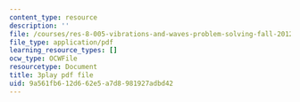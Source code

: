 ```yaml
---
content_type: resource
description: ''
file: /courses/res-8-005-vibrations-and-waves-problem-solving-fall-2012/9a561fb612d662e5a7d8981927adbd42_U_C7xW_gCfI.pdf
file_type: application/pdf
learning_resource_types: []
ocw_type: OCWFile
resourcetype: Document
title: 3play pdf file
uid: 9a561fb6-12d6-62e5-a7d8-981927adbd42
---
```

